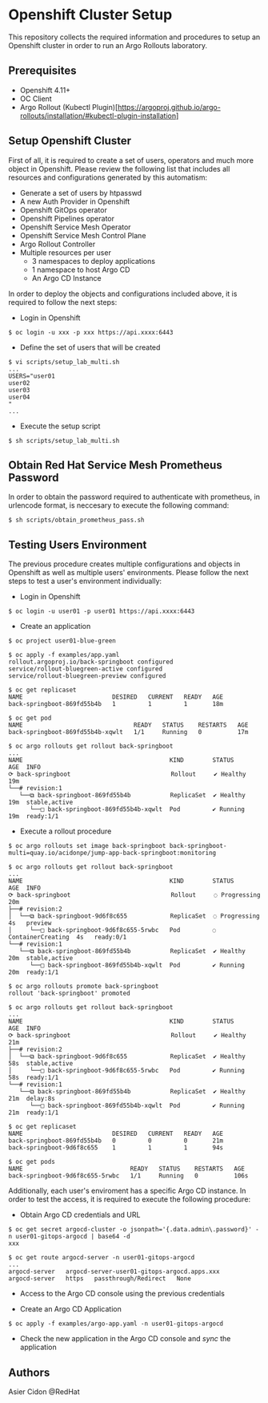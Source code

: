 # Openshift Cluster Setup

This repository collects the required information and procedures to setup an Openshift cluster in order to run an Argo Rollouts laboratory. 

## Prerequisites

- Openshift 4.11+
- OC Client
- Argo Rollout (Kubectl Plugin)[https://argoproj.github.io/argo-rollouts/installation/#kubectl-plugin-installation]

## Setup Openshift Cluster

First of all, it is required to create a set of users, operators and much more object in Openshift. Please review the following list that includes all resources and configurations generated by this automatism:

- Generate a set of users by htpasswd 
- A new Auth Provider in Openshift
- Openshift GitOps operator
- Openshift Pipelines operator
- Openshift Service Mesh Operator
- Openshift Service Mesh Control Plane
- Argo Rollout Controller
- Multiple resources per user
  - 3 namespaces to deploy applications
  - 1 namespace to host Argo CD
  - An Argo CD Instance

In order to deploy the objects and configurations included above, it is required to follow the next steps:

- Login in Openshift

```$bash
$ oc login -u xxx -p xxx https://api.xxxx:6443
```

- Define the set of users that will be created

```$bash
$ vi scripts/setup_lab_multi.sh
...
USERS="user01
user02
user03
user04
"
...
```

- Execute the setup script

```$bash
$ sh scripts/setup_lab_multi.sh
```

## Obtain Red Hat Service Mesh Prometheus Password

In order to obtain the password required to authenticate with prometheus, in urlencode format, is neccesary to execute the following command:

```$bash
$ sh scripts/obtain_prometheus_pass.sh
```

## Testing Users Environment

The previous procedure creates multiple configurations and objects in Openshift as well as multiple users' environments. Please follow the next steps to test a user's environment individually:

- Login in Openshift

```$bash
$ oc login -u user01 -p user01 https://api.xxxx:6443
```

- Create an application

```$bash
$ oc project user01-blue-green

$ oc apply -f examples/app.yaml
rollout.argoproj.io/back-springboot configured
service/rollout-bluegreen-active configured
service/rollout-bluegreen-preview configured

$ oc get replicaset 
NAME                         DESIRED   CURRENT   READY   AGE
back-springboot-869fd55b4b   1         1         1       18m

$ oc get pod
NAME                               READY   STATUS    RESTARTS   AGE
back-springboot-869fd55b4b-xqwlt   1/1     Running   0          17m

$ oc argo rollouts get rollout back-springboot
...
NAME                                         KIND        STATUS     AGE  INFO
⟳ back-springboot                            Rollout     ✔ Healthy  19m  
└──# revision:1                                                          
   └──⧉ back-springboot-869fd55b4b           ReplicaSet  ✔ Healthy  19m  stable,active
      └──□ back-springboot-869fd55b4b-xqwlt  Pod         ✔ Running  19m  ready:1/1
```

- Execute a rollout procedure

```$bash
$ oc argo rollouts set image back-springboot back-springboot-multi=quay.io/acidonpe/jump-app-back-springboot:monitoring

$ oc argo rollouts get rollout back-springboot
...
NAME                                         KIND        STATUS               AGE  INFO
⟳ back-springboot                            Rollout     ◌ Progressing        20m  
├──# revision:2                                                                    
│  └──⧉ back-springboot-9d6f8c655            ReplicaSet  ◌ Progressing        4s   preview
│     └──□ back-springboot-9d6f8c655-5rwbc   Pod         ◌ ContainerCreating  4s   ready:0/1
└──# revision:1                                                                    
   └──⧉ back-springboot-869fd55b4b           ReplicaSet  ✔ Healthy            20m  stable,active
      └──□ back-springboot-869fd55b4b-xqwlt  Pod         ✔ Running            20m  ready:1/1

$ oc argo rollouts promote back-springboot                                
rollout 'back-springboot' promoted

$ oc argo rollouts get rollout back-springboot
...
NAME                                         KIND        STATUS     AGE  INFO
⟳ back-springboot                            Rollout     ✔ Healthy  21m  
├──# revision:2                                                          
│  └──⧉ back-springboot-9d6f8c655            ReplicaSet  ✔ Healthy  58s  stable,active
│     └──□ back-springboot-9d6f8c655-5rwbc   Pod         ✔ Running  58s  ready:1/1
└──# revision:1                                                          
   └──⧉ back-springboot-869fd55b4b           ReplicaSet  ✔ Healthy  21m  delay:8s
      └──□ back-springboot-869fd55b4b-xqwlt  Pod         ✔ Running  21m  ready:1/1

$ oc get replicaset                                    
NAME                         DESIRED   CURRENT   READY   AGE
back-springboot-869fd55b4b   0         0         0       21m
back-springboot-9d6f8c655    1         1         1       94s

$ oc get pods
NAME                              READY   STATUS    RESTARTS   AGE
back-springboot-9d6f8c655-5rwbc   1/1     Running   0          106s
```

Additionally, each user's enviroment has a specific Argo CD instance. In order to test the access, it is required to execute the following procedure:

- Obtain Argo CD credentials and URL

```$bash
$ oc get secret argocd-cluster -o jsonpath='{.data.admin\.password}' -n user01-gitops-argocd | base64 -d
xxx

$ oc get route argocd-server -n user01-gitops-argocd
...
argocd-server   argocd-server-user01-gitops-argocd.apps.xxx          argocd-server   https   passthrough/Redirect   None
```

- Access to the Argo CD console using the previous credentials

- Create an Argo CD Application

```$bash
$ oc apply -f examples/argo-app.yaml -n user01-gitops-argocd
```

- Check the new application in the Argo CD console and *sync* the application

## Authors

Asier Cidon @RedHat